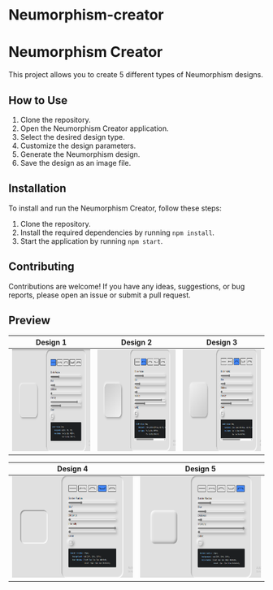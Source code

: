 # Neumorphism-creator

# Neumorphism Creator

This project allows you to create 5 different types of Neumorphism designs.

## How to Use

1. Clone the repository.
2. Open the Neumorphism Creator application.
3. Select the desired design type.
4. Customize the design parameters.
5. Generate the Neumorphism design.
6. Save the design as an image file.

## Installation

To install and run the Neumorphism Creator, follow these steps:

1. Clone the repository.
2. Install the required dependencies by running `npm install`.
3. Start the application by running `npm start`.

## Contributing

Contributions are welcome! If you have any ideas, suggestions, or bug reports, please open an issue or submit a pull request.

## Preview

| Design 1                                                  | Design 2                                                  | Design 3                                                  |
| --------------------------------------------------------- | --------------------------------------------------------- | --------------------------------------------------------- |
| <img src="/assets/preview1.png" width="300" height="200"> | <img src="/assets/preview2.png" width="300" height="200"> | <img src="/assets/preview3.png" width="300" height="200"> |

| Design 4                                                  | Design 5                                                  |
| --------------------------------------------------------- | --------------------------------------------------------- |
| <img src="/assets/preview4.png" width="300" height="200"> | <img src="/assets/preview5.png" width="300" height="200"> |

